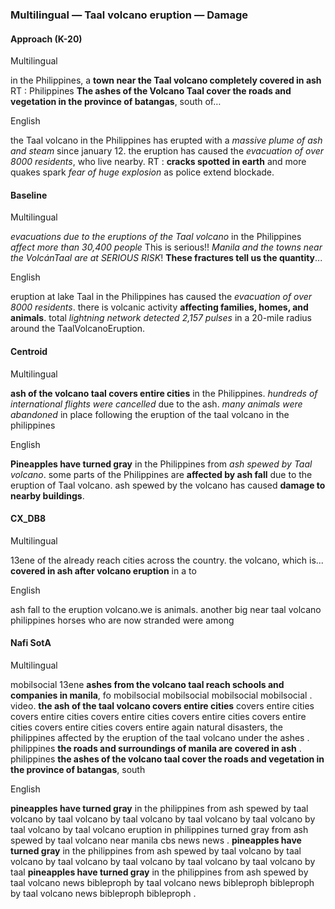 ### Multilingual — Taal volcano eruption — Damage



#### Approach (K-20)

Multilingual

in the Philippines, a **town near the Taal volcano completely covered in ash** RT : Philippines **The ashes of the Volcano Taal cover the roads and vegetation in the province of batangas**, south of…

English

the Taal volcano in the Philippines has erupted with a *massive plume of ash and steam* since january 12. the eruption has caused the *evacuation of over 8000 residents*, who live nearby. RT : **cracks spotted in earth** and more quakes spark *fear of huge explosion* as police extend blockade.



#### Baseline

Multilingual

*evacuations due to the eruptions of the Taal volcano* in the Philippines *affect more than 30,400 people* This is serious!! *Manila and the towns near the VolcánTaal are at SERIOUS RISK*! **These fractures tell us the quantity**...

English

eruption at lake Taal in the Philippines has caused the *evacuation of over 8000 residents*. there is volcanic activity **affecting families, homes, and animals**. total *lightning network detected 2,157 pulses* in a 20-mile radius around the TaalVolcanoEruption.



#### Centroid

Multilingual

**ash of the volcano taal covers entire cities** in the Philippines. *hundreds of international flights were cancelled* due to the ash. *many animals were abandoned* in place following the eruption of the taal volcano in the philippines

English

**Pineapples have turned gray** in the Philippines from *ash spewed by Taal volcano*. some parts of the Philippines are **affected by ash fall** due to the eruption of Taal volcano. ash spewed by the volcano has caused **damage to nearby buildings**.



#### CX\_DB8

Multilingual

13ene of the already reach cities across the country. the volcano, which is... **covered in ash after volcano eruption** in a to 

English

ash fall to the eruption volcano.we is animals. another big near taal volcano philippines horses who are now stranded were among



#### Nafi SotA

Multilingual

mobilsocial 13ene **ashes from the volcano taal reach schools and companies in manila**, fo mobilsocial mobilsocial mobilsocial mobilsocial .
video. **the ash of the taal volcano covers entire cities** covers entire cities covers entire cities covers entire cities covers entire cities covers entire cities covers entire cities covers entire
again natural disasters, the philippines affected by the eruption of the taal volcano under the ashes .
philippines **the roads and surroundings of manila are covered in ash** .
philippines **the ashes of the volcano taal cover the roads and vegetation in the province of batangas**, south

English

**pineapples have turned gray** in the philippines from ash spewed by taal volcano by taal volcano by taal volcano by taal volcano by taal volcano by taal volcano by taal
volcano eruption in philippines turned gray from ash spewed by taal volcano near manila cbs news news .
**pineapples have turned gray** in the philippines from ash spewed by taal volcano by taal volcano by taal volcano by taal volcano by taal volcano by taal volcano by taal
**pineapples have turned gray** in the philippines from ash spewed by taal volcano news bibleproph by taal volcano news bibleproph bibleproph by taal volcano news bibleproph bibleproph .
